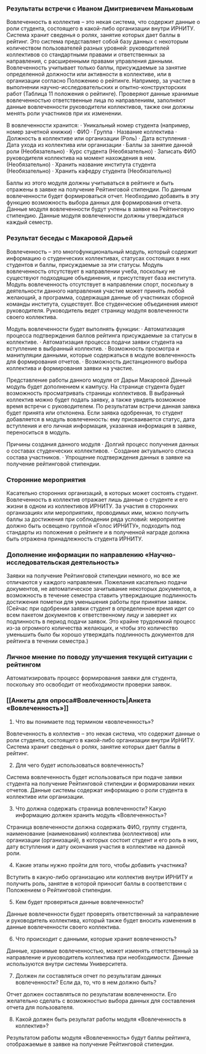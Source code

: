            

### Результаты встречи с Иваном Дмитриевичем Маньковым

Вовлеченность в коллектив – это некая система, что содержит данные о роли студента, состоящего в какой-либо организации внутри ИРНИТУ. Система хранит сведенья о ролях, занятие которых дает баллы в рейтинг. Это система представляет собой базу данных с некоторым количеством пользователей разных уровней: руководителей коллективов со стандартными правами и ответственных за направления, с расширенными правами управления данными.
Вовлеченность учитывает только баллы, присуждаемые за занятие определенной должности или активности в коллективе, или в организации согласно Положению о рейтинге. Например, за участие в выполнении научно-исследовательских и опытно-конструкторских работ (Таблица 11 положения о рейтинге).
Проверяют данные хранимые вовлеченностью ответственные лица по направлениям, заполняют данные вовлеченности руководители коллективов, также они должны менять роли участников при их изменении.

В вовлеченности хранится:
· Уникальный номер студента (например, номер зачетной книжки)
· ФИО
· Группа
· Название коллектива
· Должность в коллективе или организации (Роль)
· Дата вступления
· Дата ухода из коллектива или организации
· Баллы за занятие данной роли (Необязательно)
· Курс студента (Необязательно)
· Записать ФИО руководителя коллектива на момент нахождения в нем. (Необязательно)
· Хранить название института студента (Необязательно)
· Хранить кафедру студента (Необязательно)

Баллы из этого модуля должны учитываться в рейтинге и быть отражены в заявке на получение Рейтинговой стипендии.
По данным вовлеченности будет формироваться отчет. Необходимо добавить в эту функцию возможность выбора данных для формирования отчета.
Данные модуля вовлеченности будут учтены в заявке на Рейтинговую стипендию.
Данные модуля вовлеченности должны утверждаться каждый семестр.  

### Результат беседы с Макаровой Дарьей

Вовлеченность – это многофункциональный модуль, который содержит информацию о студенческих коллективах, статусах состоящих в них студентов и баллы, присуждаемые за эти статусы.
Модуль вовлеченность отсутствует в направлении учеба, поскольку не существуют подходящие объединения, и присутствует база института.
Модуль вовлеченность отсутствует в направлении спорт, поскольку в деятельности данного направления участие может принять любой желающий, а программа, содержащая данные об участниках сборной команды института, существует.
Все студенческие объединения имеют руководителя. Руководитель ведет страницу модуля вовлеченности своего коллектива.

Модуль вовлеченности будет выполнять функции:
· Автоматизация процесса подтверждения баллов рейтинга присуждаемые за статусы в коллективе.
· Автоматизация процесса подачи заявки студента на вступление в выбранный коллектив.
· Возможность просмотра и манипуляции данными, которые содержаться в модуле вовлеченность для формирования отчетов.
· Возможность дистанционного выбора коллектива и формирования заявки на участие.

Представление работы данного модуля от Дарьи Макаровой
Данный модуль будет дополнением к кампусу. На странице студента будет возможность просматривать страницы коллективов. В выбранный коллектив можно будет подать заявку, а также увидеть возможное время встречи с руководителем. По результатам встречи данная заявка будет принята или отклонена. Если заявка одобренная, то студент добавляется в модуль вовлеченность: ему присваивается статус, дата вступления и его личная информация, указанная информация в заявке, переноситься в модуль.

Причины создания данного модуля
· Долгий процесс получения данных о составах студенческих коллективов.
· Создание актуального списка состава участников.
· Упрощение подтверждения данных в заявке на получение рейтинговой стипендии.

### Сторонние мероприятия
Касательно сторонних организаций, в которых может состоять студент. Вовлеченность в коллектив отражает лишь данные о студенте и его жизни в одном из коллективов ИРНИТУ. За участия в сторонних организациях или мероприятиях, проводимых ими, можно получить баллы за достижения при соблюдении ряда условий: мероприятие должно быть освещено группой «Голос ИРНИТУ», подходить под стандарты из положения о рейтинге и в полученной награде должна быть отражена принадлежность студента ИРНИТУ.

### Дополнение информации по направлению «Научно-исследовательская деятельность»

Заявки на получение Рейтинговой стипендии немного, но все же отличаются у каждого направления.
Пожелания касательно подачи документов, не автоматическое зачитывание некоторых документов, а возможность в течение семестра ставить утверждающие подлинность достижения пометки для уменьшения работы при принятии заявок. (Сейчас при одобрении заявки студент в определенное время идет со всем пакетом документов к ответственному лицу и заверяет их подлинность в период подачи заявок. Это крайне трудоемкий процесс из-за огромного количества желающих, и чтобы это количество уменьшить было бы хорошо утверждать подлинность документов для рейтинга в течении семестра.)

### Личное мнение по поводу улучшения текущей ситуации с рейтингом

Автоматизировать процесс формирования заявки для студента, поскольку это освободит от необходимости проверки заявок.

### [[Анкеты для опроса#Вовлеченность|Анкета «Вовлеченность»]]

1. Что вы понимаете под термином «вовлеченность»?

Вовлеченность в коллектив – это некая система, что содержит данные о роли студента, состоящего в какой-либо организации внутри ИрНИТУ. Система хранит сведенья о ролях, занятие которых дает баллы в рейтинг.

2. Для чего будет использоваться вовлеченность?

Система вовлеченность будет использоваться при подаче заявки студента на получение Рейтинговой стипендии и формировании неких отчетов. Данные системы содержат информацию о роли студента в коллективе или организации.

3. Что должна содержать страница вовлеченности? Какую информацию должен хранить модуль «Вовлеченность»?

Страница вовлеченности должна содержать ФИО, группу студента, наименование (наименования) коллектива (коллективов) или организации (организаций), в которых состоит студент и его роль в них, дату вступления и дату окончания участия в коллективе на данной роли.

4. Какие этапы нужно пройти для того, чтобы добавить участника?

Вступить в какую-либо организацию или коллектив внутри ИРНИТУ и получить роль, занятие в которой приносит баллы в соответствии с Положением о Рейтинговой стипендии.

5. Кем будет проверяться данные вовлеченности?

Данные вовлеченности будет проверять ответственный за направление и руководитель коллектива, который также будет вносить изменения в данные вовлеченности своего коллектива.

6. Что происходит с данными, которые хранит вовлеченность?

Данные, хранимые вовлеченностью, может изменять ответственный за направление и руководитель коллектива при необходимости. Данные используются внутри системы Университета.

7. Должен ли составляться отчет по результатам данных вовлеченности? Если да, то, что в нем должно быть?

Отчет должен составляться по результатам вовлеченности. Его желательно сделать с возможностью выбора данных для составления отчета для пользователя.

8. Какой должен быть результат работы модуля «Вовлеченность в коллектив»?

Результатом работы модуля «Вовлеченность» будут баллы рейтинга, отображаемые в заявке на получение Рейтинговой стипендии.